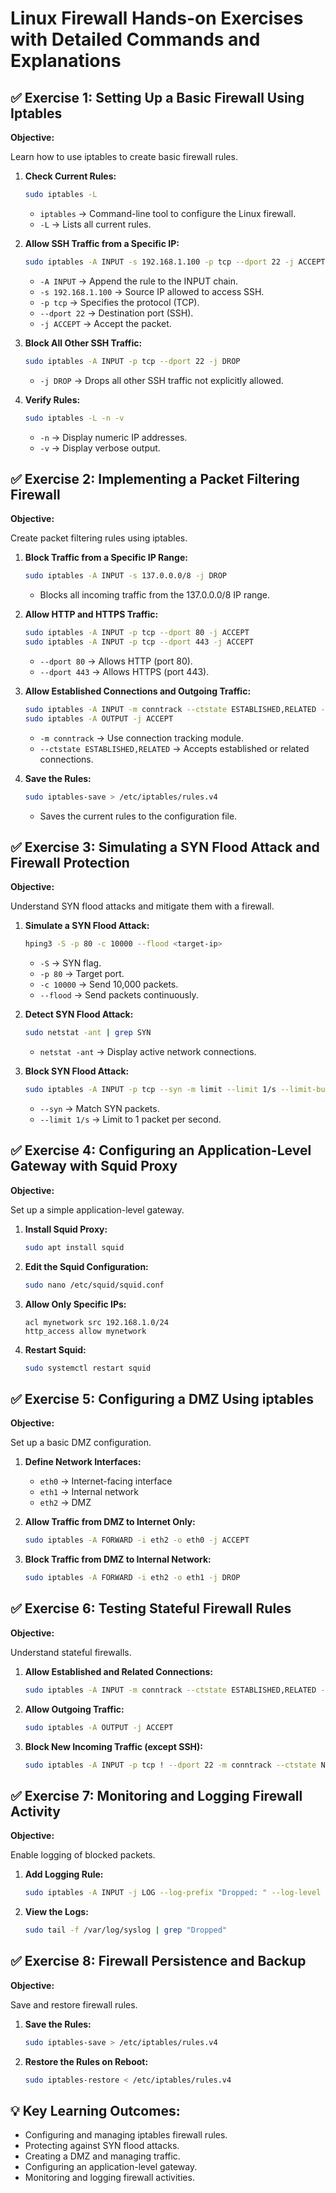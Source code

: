 # Linux Firewall Hands-on Exercises with Detailed Commands and Explanations

## ✅ Exercise 1: Setting Up a Basic Firewall Using Iptables

**Objective:**

Learn how to use iptables to create basic firewall rules.



1. **Check Current Rules:**

    ```bash
    sudo iptables -L
    ```

    - `iptables` → Command-line tool to configure the Linux firewall.
    - `-L` → Lists all current rules.

2. **Allow SSH Traffic from a Specific IP:**

    ```bash
    sudo iptables -A INPUT -s 192.168.1.100 -p tcp --dport 22 -j ACCEPT
    ```

    - `-A INPUT` → Append the rule to the INPUT chain.
    - `-s 192.168.1.100` → Source IP allowed to access SSH.
    - `-p tcp` → Specifies the protocol (TCP).
    - `--dport 22` → Destination port (SSH).
    - `-j ACCEPT` → Accept the packet.

3. **Block All Other SSH Traffic:**

    ```bash
    sudo iptables -A INPUT -p tcp --dport 22 -j DROP
    ```

    - `-j DROP` → Drops all other SSH traffic not explicitly allowed.

4. **Verify Rules:**

    ```bash
    sudo iptables -L -n -v
    ```

    - `-n` → Display numeric IP addresses.
    - `-v` → Display verbose output.

## ✅ Exercise 2: Implementing a Packet Filtering Firewall

**Objective:**

Create packet filtering rules using iptables.



1. **Block Traffic from a Specific IP Range:**

    ```bash
    sudo iptables -A INPUT -s 137.0.0.0/8 -j DROP
    ```

    - Blocks all incoming traffic from the 137.0.0.0/8 IP range.

2. **Allow HTTP and HTTPS Traffic:**

    ```bash
    sudo iptables -A INPUT -p tcp --dport 80 -j ACCEPT
    sudo iptables -A INPUT -p tcp --dport 443 -j ACCEPT
    ```

    - `--dport 80` → Allows HTTP (port 80).
    - `--dport 443` → Allows HTTPS (port 443).

3. **Allow Established Connections and Outgoing Traffic:**

    ```bash
    sudo iptables -A INPUT -m conntrack --ctstate ESTABLISHED,RELATED -j ACCEPT
    sudo iptables -A OUTPUT -j ACCEPT
    ```

    - `-m conntrack` → Use connection tracking module.
    - `--ctstate ESTABLISHED,RELATED` → Accepts established or related connections.

4. **Save the Rules:**

    ```bash
    sudo iptables-save > /etc/iptables/rules.v4
    ```

    - Saves the current rules to the configuration file.

## ✅ Exercise 3: Simulating a SYN Flood Attack and Firewall Protection

**Objective:**

Understand SYN flood attacks and mitigate them with a firewall.



1. **Simulate a SYN Flood Attack:**

    ```bash
    hping3 -S -p 80 -c 10000 --flood <target-ip>
    ```

    - `-S` → SYN flag.
    - `-p 80` → Target port.
    - `-c 10000` → Send 10,000 packets.
    - `--flood` → Send packets continuously.

2. **Detect SYN Flood Attack:**

    ```bash
    sudo netstat -ant | grep SYN
    ```

    - `netstat -ant` → Display active network connections.

3. **Block SYN Flood Attack:**

    ```bash
    sudo iptables -A INPUT -p tcp --syn -m limit --limit 1/s --limit-burst 3 -j ACCEPT
    ```

    - `--syn` → Match SYN packets.
    - `--limit 1/s` → Limit to 1 packet per second.

## ✅ Exercise 4: Configuring an Application-Level Gateway with Squid Proxy

**Objective:**

Set up a simple application-level gateway.



1. **Install Squid Proxy:**

    ```bash
    sudo apt install squid
    ```

2. **Edit the Squid Configuration:**

    ```bash
    sudo nano /etc/squid/squid.conf
    ```

3. **Allow Only Specific IPs:**

    ```plaintext
    acl mynetwork src 192.168.1.0/24
    http_access allow mynetwork
    ```

4. **Restart Squid:**

    ```bash
    sudo systemctl restart squid
    ```

## ✅ Exercise 5: Configuring a DMZ Using iptables

**Objective:**

Set up a basic DMZ configuration.



1. **Define Network Interfaces:**

    - `eth0` → Internet-facing interface
    - `eth1` → Internal network
    - `eth2` → DMZ

2. **Allow Traffic from DMZ to Internet Only:**

    ```bash
    sudo iptables -A FORWARD -i eth2 -o eth0 -j ACCEPT
    ```

3. **Block Traffic from DMZ to Internal Network:**

    ```bash
    sudo iptables -A FORWARD -i eth2 -o eth1 -j DROP
    ```

## ✅ Exercise 6: Testing Stateful Firewall Rules

**Objective:**

Understand stateful firewalls.



1. **Allow Established and Related Connections:**

    ```bash
    sudo iptables -A INPUT -m conntrack --ctstate ESTABLISHED,RELATED -j ACCEPT
    ```

2. **Allow Outgoing Traffic:**

    ```bash
    sudo iptables -A OUTPUT -j ACCEPT
    ```

3. **Block New Incoming Traffic (except SSH):**

    ```bash
    sudo iptables -A INPUT -p tcp ! --dport 22 -m conntrack --ctstate NEW -j DROP
    ```

## ✅ Exercise 7: Monitoring and Logging Firewall Activity

**Objective:**

Enable logging of blocked packets.



1. **Add Logging Rule:**

    ```bash
    sudo iptables -A INPUT -j LOG --log-prefix "Dropped: " --log-level 4
    ```

2. **View the Logs:**

    ```bash
    sudo tail -f /var/log/syslog | grep "Dropped"
    ```

## ✅ Exercise 8: Firewall Persistence and Backup

**Objective:**

Save and restore firewall rules.



1. **Save the Rules:**

    ```bash
    sudo iptables-save > /etc/iptables/rules.v4
    ```

2. **Restore the Rules on Reboot:**

    ```bash
    sudo iptables-restore < /etc/iptables/rules.v4
    ```

## 💡 Key Learning Outcomes:

- Configuring and managing iptables firewall rules.
- Protecting against SYN flood attacks.
- Creating a DMZ and managing traffic.
- Configuring an application-level gateway.
- Monitoring and logging firewall activities.
